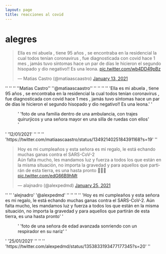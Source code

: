 ```yaml
---
layout: page
title: reacciones al covid 
---
```

# alegres   
<blockquote class="twitter-tweet"><p lang="es" dir="ltr">Ella es mi abuela , tiene 95 años , se encontraba en la residencial la cual todos tenían coronavirus , fue diagnosticada con covid hace 1 mes , jamás tuvo síntomas hace un par de días le hicieron el segundo hisopado y dio negativo!! Es una leona. <a href="https://t.co/wb4DD49pBz">pic.twitter.com/wb4DD49pBz</a></p>&mdash; Matias Castro (@matiaascaastro) <a href="https://twitter.com/matiaascaastro/status/1349214025184391168?ref_src=twsrc%5Etfw">January 13, 2021</a></blockquote> <script async src="https://platform.twitter.com/widgets.js" charset="utf-8"></script>
'<group>'
'<tweet id=“MV01”>'
'<author>'
'<name>'Matias Castro'</name>'
'<screenName>'@matiaascaastro'</screenName>'
'</author>'
'<tweetText>'
'<interp type="Alegres">'
'<lang type="ESP">'
'Ella es mi abuela , tiene 95 años , se encontraba en la residencial la cual todos tenían coronavirus , fue diagnosticada con covid hace 1 mes , jamás tuvo síntomas hace un par de días le hicieron el segundo hisopado y dio negativo!! Es una leona.'
'<figure>'
'<figDesc>foto de una familia dentro de una ambulancia, con trajes quirurjicos y una señora mayor en una silla de ruedas con ellos</figDesc>'
'</figure>'
'<creationDate>12/01/2021</creationDate>'
'</interp>'
'</lang type="ESP">'
'</tweetText>'
'<source>https://twitter.com/matiaascaastro/status/1349214025184391168?s=19</source>'
'</tweet>'


<blockquote class="twitter-tweet"><p lang="es" dir="ltr">Hoy es mi cumpleaños y esta señora es mi regalo, le está echando muchas ganas contra el SARS-CoV-2 <br>Aún falta mucho, les mandamos luz y fuerza a todos los que están en la misma situación, no importa la gravedad y para aquellos que partirán de esta tierra, es una hasta pronto 💙👵🏼 <a href="https://t.co/edG66B9hMt">pic.twitter.com/edG66B9hMt</a></p>&mdash; alǝjnadro (@alexpedmd) <a href="https://twitter.com/alexpedmd/status/1353833193477177345?ref_src=twsrc%5Etfw">January 25, 2021</a></blockquote> <script async src="https://platform.twitter.com/widgets.js" charset="utf-8"></script>
'<tweet id=“MV02”>'
'<author>'
'<name>alejnadro</name>'
'<screenName>@alexpedmd</screenName>'
'</author>'
'<tweetText>'
'<interp type="Alegres">'
'<lang type="ESP">'
'Hoy es mi cumpleaños y esta señora es mi regalo, le está echando muchas ganas contra el SARS-CoV-2. Aún falta mucho, les mandamos luz y fuerza a todos los que están en la misma situación, no importa la gravedad y para aquellos que partirán de esta tierra, es una hasta pronto'
'<figure>'
'<figDesc>foto de una señora de edad avanzada sonriendo con un respirador en su nariz</figDesc>'
'</figure>'
'<creationDate>25/01/2021</creationDate>'
'</interp>'
'</lang type="ESP">'
'</tweetText>'
'<source>https://twitter.com/alexpedmd/status/1353833193477177345?s=20</source>'
'</tweet>'
